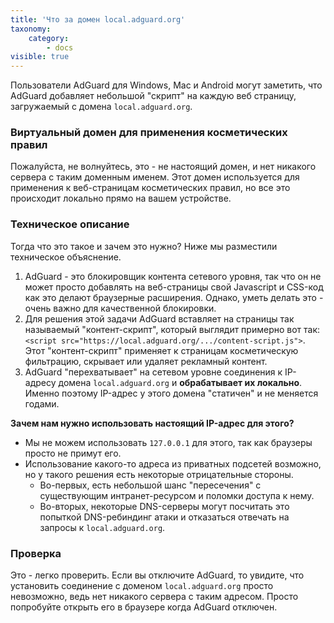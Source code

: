 ```yaml
---
title: 'Что за домен local.adguard.org'
taxonomy:
    category:
        - docs
visible: true
---
```


Пользователи AdGuard для Windows, Mac и Android могут заметить, что AdGuard добавляет небольшой "скрипт" на каждую веб страницу, загружаемый с домена `local.adguard.org`.

### Виртуальный домен для применения косметических правил

Пожалуйста, не волнуйтесь, это - не настоящий домен, и нет никакого сервера с таким доменным именем. Этот домен используется для применения к веб-страницам косметических правил, но все это происходит локально прямо на вашем устройстве.

### Техническое описание

Тогда что это такое и зачем это нужно? Ниже мы разместили техническое объяснение.

1. AdGuard - это блокировщик контента сетевого уровня, так что он не может просто добавлять на веб-страницы свой Javascript и CSS-код как это делают браузерные расширения. Однако, уметь делать это - очень важно для качественной блокировки.
2. Для решения этой задачи AdGuard вставляет на страницы так называемый "контент-скрипт", который выглядит примерно вот так: `<script src="https://local.adguard.org/.../content-script.js">`. Этот "контент-скрипт" применяет к страницам косметическую фильтрацию, скрывает или удаляет рекламный контент.
3. AdGuard "перехватывает" на сетевом уровне соединения к IP-адресу домена `local.adguard.org` и **обрабатывает их локально**. Именно поэтому IP-адрес у этого домена "статичен" и не меняется годами.

**Зачем нам нужно использовать настоящий IP-адрес для этого?**

* Мы не можем использовать `127.0.0.1` для этого, так как браузеры просто не примут его.
* Использование какого-то адреса из приватных подсетей возможно, но у такого решения есть некоторые отрицательные стороны.
    * Во-первых, есть небольшой шанс "пересечения" с существующим интранет-ресурсом и поломки доступа к нему.
    * Во-вторых, некоторые DNS-серверы могут посчитать это попыткой DNS-ребиндинг атаки и отказаться отвечать на запросы к `local.adguard.org`.

### Проверка

Это - легко проверить. Если вы отключите AdGuard, то увидите, что установить соединение с доменом `local.adguard.org` просто невозможно, ведь нет никакого сервера с таким адресом. Просто попробуйте открыть его в браузере когда AdGuard отключен.
